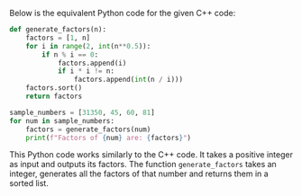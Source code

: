 Below is the equivalent Python code for the given C++ code:

```python
def generate_factors(n):
    factors = [1, n]
    for i in range(2, int(n**0.5)):
        if n % i == 0:
            factors.append(i)
            if i * i != n:
                factors.append(int(n / i)))
    factors.sort()
    return factors

sample_numbers = [31350, 45, 60, 81]
for num in sample_numbers:
    factors = generate_factors(num)
    print(f"Factors of {num} are: {factors}")
```

This Python code works similarly to the C++ code. It takes a positive integer as input and outputs its factors. The function `generate_factors` takes an integer, generates all the factors of that number and returns them in a sorted list.
